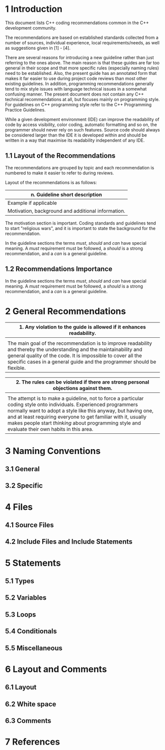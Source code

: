# 1 Introduction

This document lists C++ coding recommendations common in the C++ development community.

The recommendations are based on established standards collected from a number of sources, individual experience, local requirements/needs, as well as suggestions given in [1] - [4].

There are several reasons for introducing a new guideline rather than just referring to the ones above. The main reason is that these guides are far too general in their scope and that more specific rules (especially naming rules) need to be established. Also, the present guide has an annotated form that makes it far easier to use during project code reviews than most other existing guidelines. In addition, programming recommendations generally tend to mix style issues with language technical issues in a somewhat confusing manner. The present document does not contain any C++ technical recommendations at all, but focuses mainly on programming style. For guidelines on C++ programming style refer to the C++ Programming Practice Guidelines.

While a given development environment (IDE) can improve the readability of code by access visibility, color coding, automatic formatting and so on, the programmer should never rely on such features. Source code should always be considered larger than the IDE it is developed within and should be written in a way that maximise its readability independent of any IDE.

## 1.1 Layout of the Recommendations

The recommendations are grouped by topic and each recommendation is numbered to make it easier to refer to during reviews.

Layout of the recommendations is as follows:

| n. Guideline short description                     |
| -------------------------------------------------- |
| Example if applicable                              |
| Motivation, background and additional information. |

The motivation section is important. Coding standards and guidelines tend to start "religious wars", and it is important to state the background for the recommendation.

In the guideline sections the terms *must*, *should* and *can* have special meaning. A *must* requirement must be followed, a *should* is a strong recommendation, and a *can* is a general guideline.

## 1.2 Recommendations Importance

In the guideline sections the terms *must*, *should* and *can* have special meaning. A *must* requirement must be followed, a *should* is a strong recommendation, and a *can* is a general guideline.

# 2 General Recommendations

| 1. Any violation to the guide is allowed if it enhances readability. |
| ------------------------------------------------------------ |
|                                                              |
| The main goal of the recommendation is to improve readability and thereby the understanding and the maintainability and general quality of the code. It is impossible to cover all the specific cases in a general guide and the programmer should be flexible. |

| 2. The rules can be violated if there are strong personal objections against them. |
| ------------------------------------------------------------ |
|                                                              |
| The attempt is to make a guideline, not to force a particular coding style onto individuals. Experienced programmers normally want to adopt a style like this anyway, but having one, and at least requiring everyone to get familiar with it, usually makes people start *thinking* about programming style and evaluate their own habits in this area. |

# 3 Naming Conventions

## 3.1 General

## 3.2 Specific

# 4 Files

## 4.1 Source Files

## 4.2 Include Files and Include Statements

# 5 Statements

## 5.1 Types

## 5.2 Variables

## 5.3 Loops

## 5.4 Conditionals

## 5.5 Miscellaneous

# 6 Layout and Comments

## 6.1 Layout

## 6.2 White space

## 6.3 Comments

# 7 References